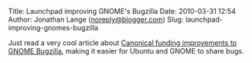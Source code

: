 Title: Launchpad improving GNOME's Bugzilla
Date: 2010-03-31 12:54
Author: Jonathan Lange (noreply@blogger.com)
Slug: launchpad-improving-gnomes-bugzilla

Just read a very cool article about [Canonical funding improvements to
GNOME
Bugzilla](http://www.gnomejournal.org/article/96/canonical-upgrading-gnome-bugzilla-and-commercial-sponsorship),
making it easier for Ubuntu and GNOME to share bugs.

